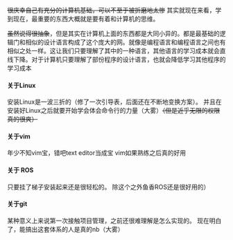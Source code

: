 ~~很庆幸自己有充分的计算机基础，可以不至于被折磨地太惨~~
其实就现在来看，学到现在，最重要的东西大概就是要有着和计算机的思维。

~~虽然说得很抽象~~，但是其实在计算机上面的东西都是大同小异的。都是最基础的逻辑门和相似的设计语言构成了这个庞大的网。就像是编程语言和编程语言之间也有相似之处一样。这让我们只要理解了其中的一种语言，其他语言的学习成本就会直线下降。对于计算机只要理解了部份程序的设计语言，也就会降低学习其他程序的学习成本
#### 关于Linux
安装Linux是一波三折的（修了一次引导表，后面还在不断地变换方案）。
并且在安装好Linux之后就要开始学会体会命令行的力量（大雾）~~（但是近乎无限的权限真的很爽）~~
#### 关于vim
年少不知vim宝，错吧text editor当成宝
vim如果熟练之后真的好用
#### 关于 ROS
只要挂了梯子安装起来还是很轻松的。
除这个之外鱼香ROS还是很好用的）
#### 关于git
某种意义上来说第一次接触项目管理，之前还很难理解是怎么实现的。
现在明白了，能搞出这套体系的人是真的nb（大雾）




